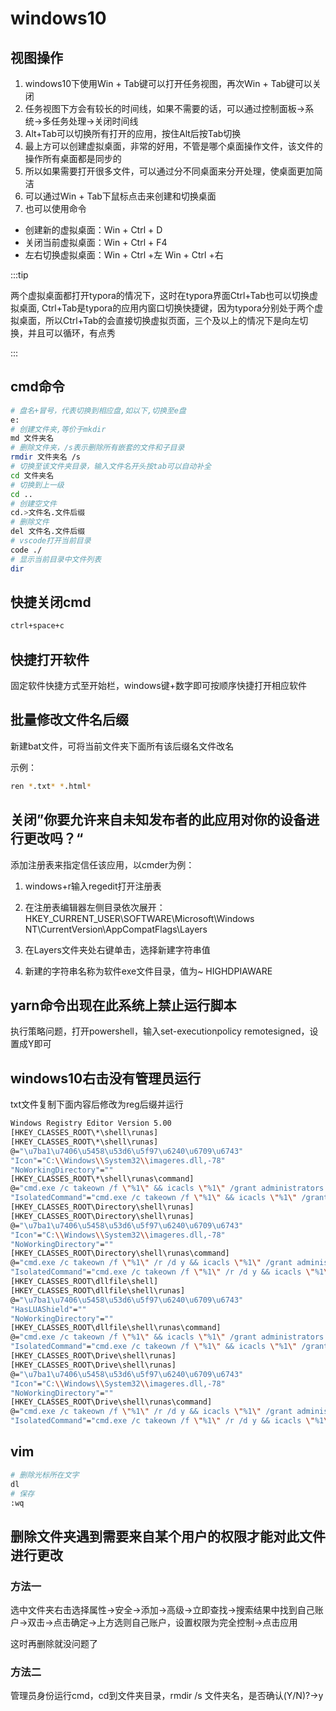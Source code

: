 # windows10

## 视图操作

1. windows10下使用Win + Tab键可以打开任务视图，再次Win + Tab键可以关闭
2. 任务视图下方会有较长的时间线，如果不需要的话，可以通过控制面板->系统->多任务处理->关闭时间线
2. Alt+Tab可以切换所有打开的应用，按住Alt后按Tab切换
3. 最上方可以创建虚拟桌面，非常的好用，不管是哪个桌面操作文件，该文件的操作所有桌面都是同步的
4. 所以如果需要打开很多文件，可以通过分不同桌面来分开处理，使桌面更加简洁
5. 可以通过Win + Tab下鼠标点击来创建和切换桌面
6. 也可以使用命令

- 创建新的虚拟桌面：Win + Ctrl + D
- 关闭当前虚拟桌面：Win + Ctrl + F4
- 左右切换虚拟桌面：Win + Ctrl +左   Win + Ctrl +右

:::tip

两个虚拟桌面都打开typora的情况下，这时在typora界面Ctrl+Tab也可以切换虚拟桌面, Ctrl+Tab是typora的应用内窗口切换快捷键，因为typora分别处于两个虚拟桌面，所以Ctrl+Tab的会直接切换虚拟页面，三个及以上的情况下是向左切换，并且可以循环，有点秀

:::

## cmd命令

```sh
# 盘名+冒号，代表切换到相应盘,如以下,切换至e盘
e:   
# 创建文件夹,等价于mkdir
md 文件夹名 
# 删除文件夹，/s表示删除所有嵌套的文件和子目录
rmdir 文件夹名 /s
# 切换至该文件夹目录，输入文件名开头按tab可以自动补全
cd 文件夹名 		 
# 切换到上一级
cd .. 	
# 创建空文件
cd.>文件名.文件后缀 
# 删除文件
del 文件名.文件后缀 
# vscode打开当前目录
code ./     		 
# 显示当前目录中文件列表
dir 				 
```

## 快捷关闭cmd

```sh
ctrl+space+c
```

## 快捷打开软件

固定软件快捷方式至开始栏，windows键+数字即可按顺序快捷打开相应软件

## 批量修改文件名后缀

新建bat文件，可将当前文件夹下面所有该后缀名文件改名

示例：

```sh
ren *.txt* *.html*
```

## 关闭”你要允许来自未知发布者的此应用对你的设备进行更改吗？“

添加注册表来指定信任该应用，以cmder为例：

1. windows+r输入regedit打开注册表

2. 在注册表编辑器左侧目录依次展开：HKEY_CURRENT_USER\SOFTWARE\Microsoft\Windows NT\CurrentVersion\AppCompatFlags\Layers

3. 在Layers文件夹处右键单击，选择新建字符串值

4. 新建的字符串名称为软件exe文件目录，值为~ HIGHDPIAWARE


## yarn命令出现在此系统上禁止运行脚本

执行策略问题，打开powershell，输入set-executionpolicy remotesigned，设置成Y即可

## windows10右击没有管理员运行

txt文件复制下面内容后修改为reg后缀并运行

```bash
Windows Registry Editor Version 5.00
[HKEY_CLASSES_ROOT\*\shell\runas]
[HKEY_CLASSES_ROOT\*\shell\runas]
@="\u7ba1\u7406\u5458\u53d6\u5f97\u6240\u6709\u6743"
"Icon"="C:\\Windows\\System32\\imageres.dll,-78"
"NoWorkingDirectory"=""
[HKEY_CLASSES_ROOT\*\shell\runas\command]
@="cmd.exe /c takeown /f \"%1\" && icacls \"%1\" /grant administrators:F"
"IsolatedCommand"="cmd.exe /c takeown /f \"%1\" && icacls \"%1\" /grant administrators:F"
[HKEY_CLASSES_ROOT\Directory\shell\runas]
[HKEY_CLASSES_ROOT\Directory\shell\runas]
@="\u7ba1\u7406\u5458\u53d6\u5f97\u6240\u6709\u6743"
"Icon"="C:\\Windows\\System32\\imageres.dll,-78"
"NoWorkingDirectory"=""
[HKEY_CLASSES_ROOT\Directory\shell\runas\command]
@="cmd.exe /c takeown /f \"%1\" /r /d y && icacls \"%1\" /grant administrators:F /t"
"IsolatedCommand"="cmd.exe /c takeown /f \"%1\" /r /d y && icacls \"%1\" /grant administrators:F /t"
[HKEY_CLASSES_ROOT\dllfile\shell]
[HKEY_CLASSES_ROOT\dllfile\shell\runas]
@="\u7ba1\u7406\u5458\u53d6\u5f97\u6240\u6709\u6743"
"HasLUAShield"=""
"NoWorkingDirectory"=""
[HKEY_CLASSES_ROOT\dllfile\shell\runas\command]
@="cmd.exe /c takeown /f \"%1\" && icacls \"%1\" /grant administrators:F"
"IsolatedCommand"="cmd.exe /c takeown /f \"%1\" && icacls \"%1\" /grant administrators:F"
[HKEY_CLASSES_ROOT\Drive\shell\runas]
[HKEY_CLASSES_ROOT\Drive\shell\runas]
@="\u7ba1\u7406\u5458\u53d6\u5f97\u6240\u6709\u6743"
"Icon"="C:\\Windows\\System32\\imageres.dll,-78"
"NoWorkingDirectory"=""
[HKEY_CLASSES_ROOT\Drive\shell\runas\command]
@="cmd.exe /c takeown /f \"%1\" /r /d y && icacls \"%1\" /grant administrators:F /t"
"IsolatedCommand"="cmd.exe /c takeown /f \"%1\" /r /d y && icacls \"%1\" /grant administrators:F /t"
```

## vim

```sh
# 删除光标所在文字
dl
# 保存
:wq
```

## 删除文件夹遇到需要来自某个用户的权限才能对此文件进行更改

### 方法一

选中文件夹右击选择属性->安全->添加->高级->立即查找->搜索结果中找到自己账户->双击->点击确定->上方选则自己账户，设置权限为完全控制->点击应用

这时再删除就没问题了

### 方法二

管理员身份运行cmd，cd到文件夹目录，rmdir /s  文件夹名，是否确认(Y/N)?→y

